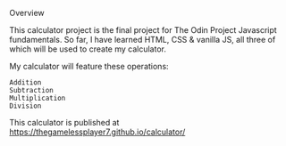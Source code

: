 Overview

This calculator project is the final project for The Odin Project Javascript fundamentals. So far, I have learned HTML, CSS & vanilla JS, all three of which will be used to create my calculator. 

My calculator will feature these operations:

    Addition
    Subtraction
    Multiplication
    Division

This calculator is published at https://thegamelessplayer7.github.io/calculator/
